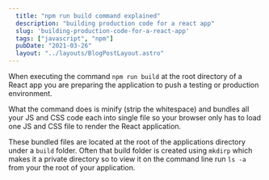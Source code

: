 ```yaml
---
  title: "npm run build command explained"
  description: "building production code for a react app"
  slug: 'building-production-code-for-a-react-app'
  tags: ["javascript", "npm"]
  pubDate: "2021-03-26"
  layout: "../layouts/BlogPostLayout.astro"
---
```


When executing the command `npm run build` at the root directory of a React app you are preparing the application to push a testing or production environment.

What the command does is minify (strip the whitespace) and bundles all your JS and CSS code each into single file so your browser only has to load one JS and CSS file to render the React application.

These bundled files are located at the root of the applications directory under a `build` folder. Often that build folder is created using `mkdirp` which makes it a private directory so to view it on the command line run `ls -a` from your the root of your application.
